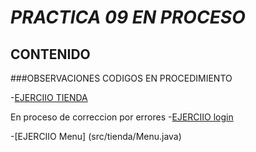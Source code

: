 # *PRACTICA 09 EN PROCESO*

## CONTENIDO

###OBSERVACIONES 
CODIGOS EN PROCEDIMIENTO

-[EJERCIIO TIENDA](src/tienda/Detalle.java)

En proceso de correccion por errores 
-[EJERCIIO login](src/tienda/Login.java)

-[EJERCIIO Menu] (src/tienda/Menu.java)

